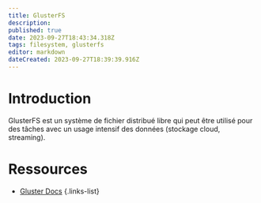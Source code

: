 ```yaml
---
title: GlusterFS
description: 
published: true
date: 2023-09-27T18:43:34.318Z
tags: filesystem, glusterfs
editor: markdown
dateCreated: 2023-09-27T18:39:39.916Z
---
```


# Introduction
GlusterFS est un système de fichier distribué libre qui peut être utilisé pour des tâches avec un usage intensif des données (stockage cloud, streaming).

# Ressources
- [Gluster Docs](https://docs.gluster.org/en/latest/)
{.links-list}